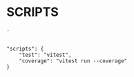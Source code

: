 
# SCRIPTS

    -


    "scripts": {
        "test": "vitest",
        "coverage": "vitest run --coverage"
    }